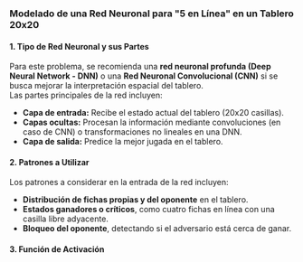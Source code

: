 
### **Modelado de una Red Neuronal para "5 en Línea" en un Tablero 20x20**

#### **1. Tipo de Red Neuronal y sus Partes**
Para este problema, se recomienda una **red neuronal profunda (Deep Neural Network - DNN)** o una **Red Neuronal Convolucional (CNN)** si se busca mejorar la interpretación espacial del tablero.  
Las partes principales de la red incluyen:
- **Capa de entrada:** Recibe el estado actual del tablero (20x20 casillas).
- **Capas ocultas:** Procesan la información mediante convoluciones (en caso de CNN) o transformaciones no lineales en una DNN.
- **Capa de salida:** Predice la mejor jugada en el tablero.

#### **2. Patrones a Utilizar**
Los patrones a considerar en la entrada de la red incluyen:
- **Distribución de fichas propias y del oponente** en el tablero.
- **Estados ganadores o críticos**, como cuatro fichas en línea con una casilla libre adyacente.
- **Bloqueo del oponente**, detectando si el adversario está cerca de ganar.

#### **3. Función de Activación**


